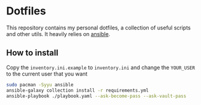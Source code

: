 # Dotfiles

This repository contains my personal dotfiles, a collection of useful scripts and other utils. It heavily relies on [ansible](https://www.ansible.com/).

## How to install

Copy the `inventory.ini.example` to `inventory.ini` and change the `YOUR_USER` to the current user that you want

```bash
sudo pacman -Syyu ansible
ansible-galaxy collection install -r requirements.yml
ansible-playbook ./playbook.yaml --ask-become-pass --ask-vault-pass
```

